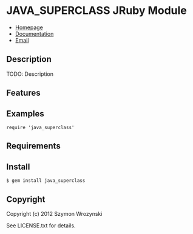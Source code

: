 # JAVA_SUPERCLASS JRuby Module

* [Homepage](https://rubygems.org/gems/java_superclass)
* [Documentation](http://rubydoc.info/gems/java_superclass/frames)
* [Email](mailto:szymon@wrozyski.com)

## Description

TODO: Description

## Features

## Examples

    require 'java_superclass'

## Requirements

## Install

    $ gem install java_superclass

## Copyright

Copyright (c) 2012 Szymon Wrozynski

See LICENSE.txt for details.
